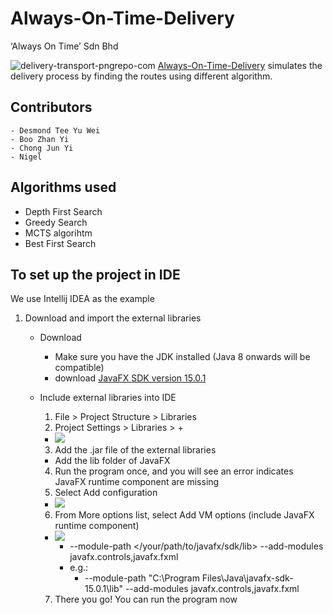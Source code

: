 # Always-On-Time-Delivery
‘Always On Time’ Sdn Bhd

![delivery-transport-pngrepo-com](https://user-images.githubusercontent.com/75169636/121786093-5430b580-cbf0-11eb-8852-e940fecc9732.png)
[Always-On-Time-Delivery](https://github.com/RynnDesmond/Always-On-Time-Delivery.git) simulates the delivery process by finding the routes using different algorithm.

## Contributors
    - Desmond Tee Yu Wei
    - Boo Zhan Yi
    - Chong Jun Yi
    - Nigel

## Algorithms used
- Depth First Search
- Greedy Search
- MCTS algorihtm
- Best First Search

## To set up the project in IDE
We use Intellij IDEA as the example
1. Download and import the external libraries
   * Download
       * Make sure you have the JDK installed (Java 8 onwards will be compatible)
       * download [JavaFX SDK version 15.0.1](https://gluonhq.com/products/javafx/)
    
   * Include external libraries into IDE
       1) File > Project Structure > Libraries
       2) Project Settings > Libraries > + 
       - ![](https://www.jetbrains.com/help/img/idea/2020.3/javafx-install-sdk.png)
       3) Add the .jar file of the external libraries
       - Add the lib folder of JavaFX
       4) Run the program once, and you will see an error indicates JavaFX runtime component are missing
       5) Select Add configuration
       - ![](https://i.stack.imgur.com/eOaYu.png)
       6) From More options list, select Add VM options (include JavaFX runtime component)
       - ![](https://www.jetbrains.com/help/img/idea/2020.3/javafx-vm-options-add-field.png)
         * --module-path </your/path/to/javafx/sdk/lib> --add-modules javafx.controls,javafx.fxml 
         * e.g.:
            - --module-path "C:\Program Files\Java\javafx-sdk-15.0.1\lib" --add-modules javafx.controls,javafx.fxml
       7) There you go! You can run the program now 
